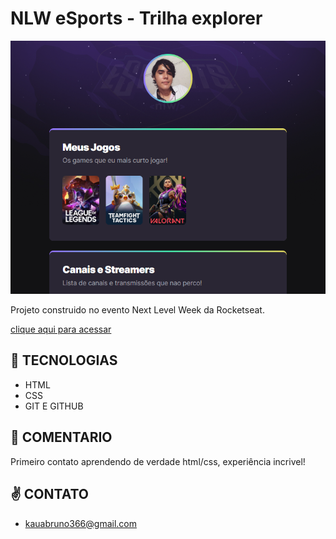 # NLW eSports - Trilha explorer

![preview](./.github/preview.png)

Projeto construido no evento Next Level Week da Rocketseat.

[clique aqui para acessar](https://kauabruno366.github.io/nlw/)

## 🧰 TECNOLOGIAS

- HTML
- CSS
- GIT E GITHUB

## 💬 COMENTARIO

Primeiro contato aprendendo de verdade html/css, experiência incrivel!

## ✌️ CONTATO

- kauabruno366@gmail.com